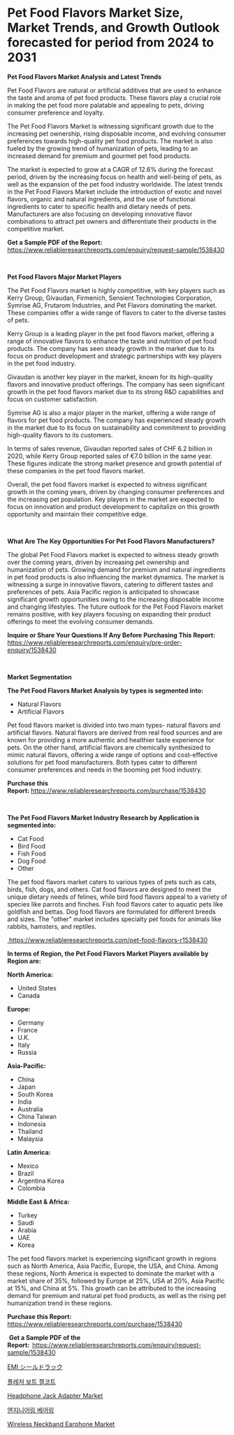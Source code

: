<p><h1>Pet Food Flavors Market Size, Market Trends, and Growth Outlook forecasted for period from 2024 to 2031</h1></p><p><strong>Pet Food Flavors Market Analysis and Latest Trends</strong></p>
<p><p>Pet Food Flavors are natural or artificial additives that are used to enhance the taste and aroma of pet food products. These flavors play a crucial role in making the pet food more palatable and appealing to pets, driving consumer preference and loyalty.</p><p>The Pet Food Flavors Market is witnessing significant growth due to the increasing pet ownership, rising disposable income, and evolving consumer preferences towards high-quality pet food products. The market is also fueled by the growing trend of humanization of pets, leading to an increased demand for premium and gourmet pet food products.</p><p>The market is expected to grow at a CAGR of 12.6% during the forecast period, driven by the increasing focus on health and well-being of pets, as well as the expansion of the pet food industry worldwide. The latest trends in the Pet Food Flavors Market include the introduction of exotic and novel flavors, organic and natural ingredients, and the use of functional ingredients to cater to specific health and dietary needs of pets. Manufacturers are also focusing on developing innovative flavor combinations to attract pet owners and differentiate their products in the competitive market.</p></p>
<p><strong>Get a Sample PDF of the Report:&nbsp;</strong> <a href="https://www.reliableresearchreports.com/enquiry/request-sample/1538430">https://www.reliableresearchreports.com/enquiry/request-sample/1538430</a></p>
<p>&nbsp;</p>
<p><strong>Pet Food Flavors Major Market Players</strong></p>
<p><p>The Pet Food Flavors market is highly competitive, with key players such as Kerry Group, Givaudan, Firmenich, Sensient Technologies Corporation, Symrise AG, Frutarom Industries, and Pet Flavors dominating the market. These companies offer a wide range of flavors to cater to the diverse tastes of pets.</p><p>Kerry Group is a leading player in the pet food flavors market, offering a range of innovative flavors to enhance the taste and nutrition of pet food products. The company has seen steady growth in the market due to its focus on product development and strategic partnerships with key players in the pet food industry.</p><p>Givaudan is another key player in the market, known for its high-quality flavors and innovative product offerings. The company has seen significant growth in the pet food flavors market due to its strong R&D capabilities and focus on customer satisfaction.</p><p>Symrise AG is also a major player in the market, offering a wide range of flavors for pet food products. The company has experienced steady growth in the market due to its focus on sustainability and commitment to providing high-quality flavors to its customers.</p><p>In terms of sales revenue, Givaudan reported sales of CHF 6.2 billion in 2020, while Kerry Group reported sales of €7.0 billion in the same year. These figures indicate the strong market presence and growth potential of these companies in the pet food flavors market.</p><p>Overall, the pet food flavors market is expected to witness significant growth in the coming years, driven by changing consumer preferences and the increasing pet population. Key players in the market are expected to focus on innovation and product development to capitalize on this growth opportunity and maintain their competitive edge.</p></p>
<p>&nbsp;</p>
<p><strong>What Are The Key Opportunities For Pet Food Flavors Manufacturers?</strong></p>
<p><p>The global Pet Food Flavors market is expected to witness steady growth over the coming years, driven by increasing pet ownership and humanization of pets. Growing demand for premium and natural ingredients in pet food products is also influencing the market dynamics. The market is witnessing a surge in innovative flavors, catering to different tastes and preferences of pets. Asia Pacific region is anticipated to showcase significant growth opportunities owing to the increasing disposable income and changing lifestyles. The future outlook for the Pet Food Flavors market remains positive, with key players focusing on expanding their product offerings to meet the evolving consumer demands.</p></p>
<p><strong>Inquire or Share Your Questions If Any Before Purchasing This Report:</strong> <a href="https://www.reliableresearchreports.com/enquiry/pre-order-enquiry/1538430">https://www.reliableresearchreports.com/enquiry/pre-order-enquiry/1538430</a></p>
<p>&nbsp;</p>
<p><strong>Market Segmentation</strong></p>
<p><strong>The Pet Food Flavors Market Analysis by types is segmented into:</strong></p>
<p><ul><li>Natural Flavors</li><li>Artificial Flavors</li></ul></p>
<p><p>Pet food flavors market is divided into two main types- natural flavors and artificial flavors. Natural flavors are derived from real food sources and are known for providing a more authentic and healthier taste experience for pets. On the other hand, artificial flavors are chemically synthesized to mimic natural flavors, offering a wide range of options and cost-effective solutions for pet food manufacturers. Both types cater to different consumer preferences and needs in the booming pet food industry.</p></p>
<p><strong>Purchase this Report:&nbsp;</strong><a href="https://www.reliableresearchreports.com/purchase/1538430">https://www.reliableresearchreports.com/purchase/1538430</a></p>
<p>&nbsp;</p>
<p><strong>The Pet Food Flavors Market Industry Research by Application is segmented into:</strong></p>
<p><ul><li>Cat Food</li><li>Bird Food</li><li>Fish Food</li><li>Dog Food</li><li>Other</li></ul></p>
<p><p>The pet food flavors market caters to various types of pets such as cats, birds, fish, dogs, and others. Cat food flavors are designed to meet the unique dietary needs of felines, while bird food flavors appeal to a variety of species like parrots and finches. Fish food flavors cater to aquatic pets like goldfish and bettas. Dog food flavors are formulated for different breeds and sizes. The "other" market includes specialty pet foods for animals like rabbits, hamsters, and reptiles.</p></p>
<p><a href="https://www.reliableresearchreports.com/pet-food-flavors-r1538430">&nbsp;https://www.reliableresearchreports.com/pet-food-flavors-r1538430</a></p>
<p><strong>In terms of Region, the Pet Food Flavors Market Players available by Region are:</strong></p>
<p>
    <p> <strong> North America: </strong>
        <ul>
            <li>United States</li>
            <li>Canada</li>
        </ul>
        </p> 
    <p> <strong> Europe: </strong>
        <ul>
            <li>Germany</li>
            <li>France</li>
            <li>U.K.</li>
            <li>Italy</li>
            <li>Russia</li>
        </ul>
        </p> 
    <p> <strong> Asia-Pacific: </strong>
        <ul>
            <li>China</li>
            <li>Japan</li>
            <li>South Korea</li>
            <li>India</li>
            <li>Australia</li>
            <li>China Taiwan</li>
            <li>Indonesia</li>
            <li>Thailand</li>
            <li>Malaysia</li>
        </ul>
        </p> 
    <p> <strong> Latin America: </strong>
        <ul>
            <li>Mexico</li>
            <li>Brazil</li>
            <li>Argentina Korea</li>
            <li>Colombia</li>
        </ul>
        </p> 
    <p> <strong> Middle East & Africa: </strong>
        <ul>
            <li>Turkey</li>
            <li>Saudi</li>
            <li>Arabia</li>
            <li>UAE</li>
            <li>Korea</li>
        </ul>
    </p>
    </p>
<p><p>The pet food flavors market is experiencing significant growth in regions such as North America, Asia Pacific, Europe, the USA, and China. Among these regions, North America is expected to dominate the market with a market share of 35%, followed by Europe at 25%, USA at 20%, Asia Pacific at 15%, and China at 5%. This growth can be attributed to the increasing demand for premium and natural pet food products, as well as the rising pet humanization trend in these regions.</p></p>
<p><strong>Purchase this Report: </strong><a href="https://www.reliableresearchreports.com/purchase/1538430">https://www.reliableresearchreports.com/purchase/1538430</a></p>
<p>&nbsp;<strong>Get a Sample PDF of the Report:&nbsp;&nbsp;</strong><a href="https://www.reliableresearchreports.com/enquiry/request-sample/1538430">https://www.reliableresearchreports.com/enquiry/request-sample/1538430</a></p>
<p><strong></strong></p>
<p><p><a href="https://github.com/sghwr779811674/Market-Research-Report-List-2/blob/main/4671197141475.md">EMI シールドラック</a></p><p><a href="https://github.com/konokaryan/Market-Research-Report-List-1/blob/main/5798392149324.md">플레저 보트 젤코트</a></p><p><a href="https://github.com/cheribeninsig/Market-Research-Report-List-1/blob/main/headphone-jack-adapter-market.md">Headphone Jack Adapter Market</a></p><p><a href="https://github.com/vss5505pa7z1p/Market-Research-Report-List-2/blob/main/3009399149325.md">엔지니어링 베어링</a></p><p><a href="https://github.com/bznecsdb5/Market-Research-Report-List-1/blob/main/wireless-neckband-earphone-market.md">Wireless Neckband Earphone Market</a></p></p>